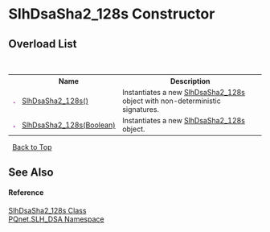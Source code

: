 # SlhDsaSha2_128s Constructor 
 


## Overload List
&nbsp;<table><tr><th></th><th>Name</th><th>Description</th></tr><tr><td>![Public method](media/pubmethod.gif "Public method")</td><td><a href="3f9e2fe7-16e3-7058-3532-6419a743fb32.md">SlhDsaSha2_128s()</a></td><td>
Instantiates a new <a href="66d96324-641c-5148-0552-3d2f20a35e27.md">SlhDsaSha2_128s</a> object with non-deterministic signatures.</td></tr><tr><td>![Public method](media/pubmethod.gif "Public method")</td><td><a href="c1fb09b8-4d40-541e-5e94-2a54e9fb9e2b.md">SlhDsaSha2_128s(Boolean)</a></td><td>
Instantiates a new <a href="66d96324-641c-5148-0552-3d2f20a35e27.md">SlhDsaSha2_128s</a> object.</td></tr></table>&nbsp;
<a href="#slhdsasha2_128s-constructor">Back to Top</a>

## See Also


#### Reference
<a href="66d96324-641c-5148-0552-3d2f20a35e27.md">SlhDsaSha2_128s Class</a><br /><a href="5a51e981-67fd-0177-2098-034d6071509d.md">PQnet.SLH_DSA Namespace</a><br />